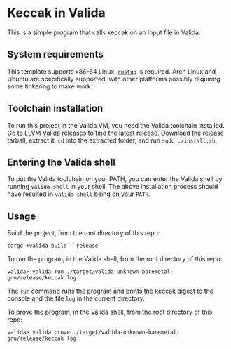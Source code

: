 # Keccak in Valida

This is a simple program that calls keccak on an input file in Valida.

## System requirements

This template supports x86-64 Linux. [`rustup`](https://www.rust-lang.org/tools/install) is required. Arch Linux and Ubuntu are specifically supported, with other platforms possibly requiring some tinkering to make work.

## Toolchain installation

To run this project in the Valida VM, you need the Valida toolchain installed. Go to [LLVM Valida releases](https://github.com/lita-xyz/llvm-valida-releases/releases) to find the latest release. Download the release tarball, extract it, `cd` into the extracted folder, and run `sudo ./install.sh`.

## Entering the Valida shell

To put the Valida toolchain on your PATH, you can enter the Valida shell by running `valida-shell` in your shell. The above installation process should have resulted in `valida-shell` being on your `PATH`.

## Usage

Build the project, from the root directory of this repo:

```
cargo +valida build --release
```

To run the program, in the Valida shell, from the root directory of this repo:

```
valida> valida run ./target/valida-unknown-baremetal-gnu/release/keccak log
```

The `run` command runs the program and prints the keccak digest to the console and the file `log` in the current directory.

To prove the program, in the Valida shell, from the root directory of this repo:

```
valida> valida prove ./target/valida-unknown-baremetal-gnu/release/keccak log
```